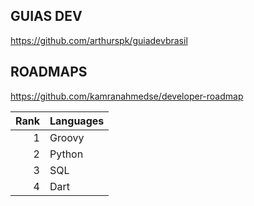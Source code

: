 ## GUIAS DEV

https://github.com/arthurspk/guiadevbrasil

## ROADMAPS

https://github.com/kamranahmedse/developer-roadmap


| Rank | Languages |
|-----:|-----------|
|     1| Groovy|
|     2| Python|
|     3| SQL   |
|     4| Dart  |
